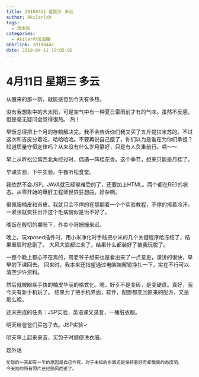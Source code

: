 ```yaml
---
title: 20180411 星期三 多云
author: Akilarlxh
tags:
  - 流水账
categories:
  - Akilarの泡泡糖
abbrlink: 2d1db44c
date: 2018-04-11 19:05:00
---
```

# 4月11日 星期三 多云

从醒来的那一刻，就能感觉到今天有多热。

没有我想象中的大太阳，可是空气中有一种夏日雷雨前才有的气味。虽然不反感，但是毫无疑问会觉得很热。
热！

早饭总得把上个月的存粮解决完。我不会告诉你们我又买了五斤提拉米苏的。不过这次和吉皮分着吃，哈哈哈哈。不要再说自己瘦了，你们以为是谁在为你们承担？知道质量守恒定律吗？从来没有什么岁月静好，只是有人负重前行。嗝～～

早上从听松公寓西北角经过时，偶遇一阵桂花香。这个季节，想来只能是月桂了。

早课实验，下午实验。午餐听松食堂。

我依然不会JSP。JAVA就已经够难受的了，还要加上HTML。两个都在RE0的状态。从零开始的爆肝工程师世界狂想曲。好杂啊。

很佩服楠皮和吉皮。我就只会不停的在那翻着一个个实验教程，不停的擦着冷汗。一紧张就疯狂出汗这个毛病貌似是治不好了。

晚饭在殷切的期盼下，外卖小哥姗姗来迟。

晚上，玩xposed插件时，用小米净化时手贱把小米的几个关键程序给冻结了，结果重启时悲剧了。
大风大浪都过来了，结果什么都装好了被我玩脱了。

一整个晚上都心不在焉的，周老爷子想来也是看出来了一点意思，课讲的很快，早早的下课回去。
回来时，我本来还指望通过电脑端解锁挣扎一下，实在不行可以清空少许资料。

然后就被眼疾手快的楠皮华丽的格式化。嗯，好歹不是变砖，是变硬盘。真好，我今天有新手机玩了。
结果为了把手机界面，软件，配置都变回原来的配方，又是那么晚。

还未完成的任务：JSP实验，英语课文录音，一桶脏衣服。

明天给爸爸们买包子去。JSP实验✓

明天早上起来录音，买包子时顺便洗衣服。

题外话
```
忙碌的一天却有一半的原因是自己作死。对于未知的东西还是保持着好奇却敬畏的态度吧。
今天拍的所有照片已经随风而逝了。
```